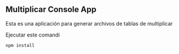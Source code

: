 ## Multiplicar Console App
Esta es una aplicación para generar archivos de tablas de multiplicar 

Ejecutar este comandi

````
npm install
````